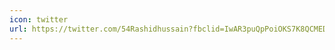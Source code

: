 ```yaml
---
icon: twitter
url: https://twitter.com/54Rashidhussain?fbclid=IwAR3puQpPoiOKS7K8QCMEDPyCd-cMOVogC8ip6-8KaTPgvyV-kx5pGJ3qE7E
---
```


